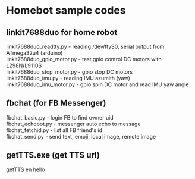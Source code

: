 # Homebot sample codes

## linkit7688duo for home robot
linkit7688duo_readtty.py - reading /dev/ttyS0, serial output from ATmega32u4 (arduino) <br />
linkit7688duo_gpio_motor.py - test gpio control DC motors with L298N/L9110S<br />
linkit7688duo_stop_motor.py - gpio stop DC motors<br />
linkit7688duo_imu.py - reading IMU azumith (yaw)<br />
linkit7688duo_imu_motor.py - gpio spin DC motor and read IMU yaw angle<br />

## fbchat (for FB Messenger)
fbchat_basic.py - login FB to find owner uid <br />
fbchat_echobot.py - messenger auto echo to message <br />
fbchat_fetchid.py - list all FB friend's id <br />
fbchat_send.py - send text, emoji, local image, remote image

## getTTS.exe (get TTS url)
getTTS en hello
